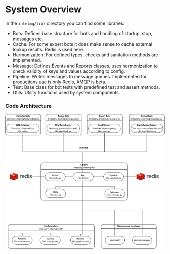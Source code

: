 <!-- comment
   SPDX-FileCopyrightText: 2015-2023 Sebastian Wagner, Filip Pokorný
   SPDX-License-Identifier: AGPL-3.0-or-later
-->


# System Overview

In the `intelmq/lib/` directory you can find some libraries:

-   Bots: Defines base structure for bots and handling of startup, stop,
    messages etc.
-   Cache: For some expert bots it does make sense to cache external
    lookup results. Redis is used here.
-   Harmonization: For defined types, checks and sanitation methods are
    implemented.
-   Message: Defines Events and Reports classes, uses harmonization to
    check validity of keys and values according to config.
-   Pipeline: Writes messages to message queues. Implemented for
    productions use is only Redis, AMQP is beta.
-   Test: Base class for bot tests with predefined test and assert
    methods.
-   Utils: Utility functions used by system components.

### Code Architecture

![Code Architecture](../static/images/intelmq-arch-schema.png)
